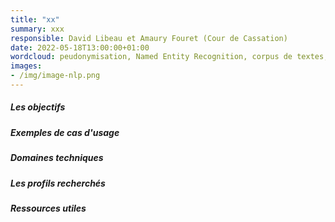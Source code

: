 ```yaml
---
title: "xx"
summary: xxx
responsible: David Libeau et Amaury Fouret (Cour de Cassation)
date: 2022-05-18T13:00:00+01:00
wordcloud: peudonymisation, Named Entity Recognition, corpus de textes, annotation, open data 
images: 
- /img/image-nlp.png
---
```


##### Les objectifs 

##### Exemples de cas d'usage

##### Domaines techniques 

##### Les profils recherchés

##### Ressources utiles 
